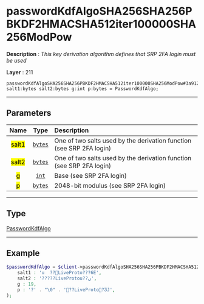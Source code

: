 # passwordKdfAlgoSHA256SHA256PBKDF2HMACSHA512iter100000SHA256ModPow

**Description** : *This key derivation algorithm defines that SRP 2FA login must be used*

**Layer** : 211

```tl
passwordKdfAlgoSHA256SHA256PBKDF2HMACSHA512iter100000SHA256ModPow#3a912d4a salt1:bytes salt2:bytes g:int p:bytes = PasswordKdfAlgo;
```

---

## Parameters

| Name | Type | Description |
| :---: | :---: | :--- |
| <mark>salt1</mark> | [`bytes`](type/bytes) | One of two salts used by the derivation function (see SRP 2FA login) |
| <mark>salt2</mark> | [`bytes`](type/bytes) | One of two salts used by the derivation function (see SRP 2FA login) |
| <mark>g</mark> | [`int`](type/int) | Base (see SRP 2FA login) |
| <mark>p</mark> | [`bytes`](type/bytes) | 2048-bit modulus (see SRP 2FA login) |

---

## Type

[PasswordKdfAlgo](type/PasswordKdfAlgo)

---

## Example

```php
$passwordKdfAlgo = $client->passwordKdfAlgoSHA256SHA256PBKDF2HMACSHA512iter100000SHA256ModPow(
	salt1 : 'u	??LiveProto???6E',
	salt2 : '?????LiveProtou??ں',
	g : 19,
	p : '?' . "\0" . '??LiveProto?ӠJ',
);
```
